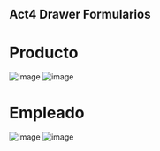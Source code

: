 ## Act4 Drawer Formularios


# Producto

![image](https://github.com/user-attachments/assets/096e595c-3c67-4242-85bd-61f592452c62)
![image](https://github.com/user-attachments/assets/e5c0299b-d123-4cce-9ef1-1fad7f7043de)

# Empleado

![image](https://github.com/user-attachments/assets/f9adf2d6-d7d6-497e-9ce7-11b1176c8a8f)
![image](https://github.com/user-attachments/assets/c0ab7961-05a8-4e66-b510-bddf08a1921b)

